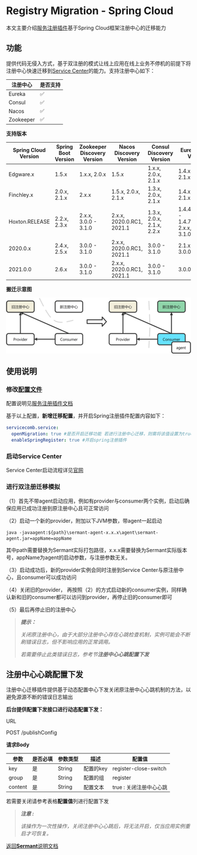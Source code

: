 # Registry Migration - Spring Cloud

本文主要介绍[服务注册插件](../../../sermant-plugins/sermant-service-registry)基于Spring Cloud框架注册中心的迁移能力

## 功能

提供代码无侵入方式，基于双注册的模式让线上应用在线上业务不停机的前提下将注册中心快速迁移到[Service Center](https://github.com/apache/servicecomb-service-center)的能力。支持注册中心如下：

| 注册中心  | 是否支持 |
| --------- | -------- |
| Eureka    | ✅        |
| Consul    | ✅        |
| Nacos     | ✅        |
| Zookeeper | ✅        |

**支持版本**

| Spring Cloud Version | Spring Boot Version | Zookeeper Discovery Version | Nacos Discovery Version     | Consul Discovery Version     | Eureka Client Version                                 |
| -------------------- | ------------------- | --------------------------- | --------------------------- | ---------------------------- | ----------------------------------------------------- |
| Edgware.x            | 1.5.x               | 1.x.x, 2.0.x                | 1.5.x                       | 1.x.x,   2.0.x, 2.1.x        | 1.4.x, 2.0.x, 2.1.x                                   |
| Finchley.x           | 2.0.x, 2.1.x        | 2.x.x                       | 1.5.x, 2.0.x, 2.1.x         | 1.3.x, 2.0.x, 2.1.x          | 1.4.x, 2.0.x, 2.1.x                                   |
| Hoxton.RELEASE       | 2.2.x, 2.3.x        | 2.x.x, 3.0.0 - 3.1.0        | 2.x.x, 2020.0.RC1,   2021.1 | 1.3.x, 2.0.x, 2.1.x,   2.2.x | 1.4.4.RELEASE -   1.4.7.RELEASE, 2.x.x, 3.0.0 - 3.1.0 |
| 2020.0.x             | 2.4.x, 2.5.x        | 3.0.0 - 3.1.0               | 2.x.x, 2020.0.RC1,   2021.1 | 3.0.0   - 3.1.0              | 2.1.x, 2.2.x, 3.0.0 -   3.1.0                         |
| 2021.0.0             | 2.6.x               | 3.0.0 - 3.1.0               | 2.x.x, 2020.0.RC1, 2021.1   | 3.0.0   - 3.1.0              | 3.0.0 - 3.1.0                                         |

**搬迁示意图**

![agent注册中心迁移-迁移示意图](../../binary-docs/sermant-register-migration.png)

## 使用说明

### 修改[配置文件](../../../sermant-plugins/sermant-service-registry/config/config.yaml)

配置说明见[服务注册插件文档](./document.md#按需修改插件配置文件)

基于以上配置，**新增迁移配置**，并开启Spring注册插件配置内容如下：

```yaml
servicecomb.service:
  openMigration: true #是否开启迁移功能 若进行注册中心迁移，则需将该值设置为true
  enableSpringRegister: true #开启spring注册插件
```

### 启动Service Center

Service Center启动流程详见[官网](https://github.com/apache/servicecomb-service-center)

### 进行双注册迁移模拟

（1）首先不带agent启动应用，例如有provider与consumer两个实例，启动后确保应用已成功注册到原注册中心且可正常访问

（2）启动一个新的provider，附加以下JVM参数，带agent一起启动

```shell
java -javaagent:${path}\sermant-agent-x.x.x\agent\sermant-agent.jar=appName=appName
```

其中path需要替换为Sermant实际打包路径，x.x.x需要替换为Sermant实际版本号，appName为agent的启动参数，与注册参数无关。

（3）启动成功后，新的provider实例会同时注册到Service Center与原注册中心，且consumer可以成功访问

（4）关闭旧的provider， 再按照（2）的方式启动新的consumer实例，同样确认新和旧的consumer都可以访问到provider，再停止旧的consumer即可

（5）最后再停止旧的注册中心

> ***提示：***
>
> *关闭原注册中心，由于大部分注册中心存在心跳检查机制，实例可能会不断刷错误日志，但不影响应用的正常调用。*
>
> *若需要停止此类错误日志，参考节**注册中心心跳配置下发***

## **注册中心心跳配置下发**

注册中心迁移插件提供基于动态配置中心下发关闭原注册中心心跳机制的方法，以避免源源不断的错误日志输出

**后台提供配置下发接口进行动态配置下发：**

URL

POST /publishConfig

**请求Body**

| 参数    | 是否必填 | 参数类型 | 描述      | 配置值                  |
| ------- | -------- | -------- | --------- | ----------------------- |
| key     | 是       | String   | 配置的key | register-close-switch   |
| group   | 是       | String   | 配置的组  | register                |
| content | 是       | String   | 配置文本  | true : 关闭注册中心心跳 |

若需要关闭请参考表格**配置值**列进行配置下发

> ***注意 :***
>
> *该操作为一次性操作，关闭注册中心心跳后，将无法开启，仅当应用实例重启才可恢复。*

[返回**Sermant**说明文档](../../README.md)